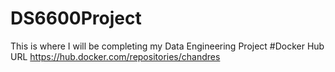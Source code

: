 # DS6600Project
This is where I will be completing my Data Engineering Project
#Docker Hub URL
https://hub.docker.com/repositories/chandres
